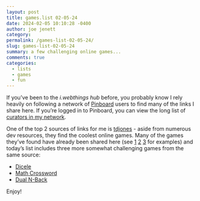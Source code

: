```yaml
---
layout: post
title: games.list 02-05-24
date: 2024-02-05 10:10:28 -0400
author: joe jenett
category: 
permalink: /games-list-02-05-24/
slug: games-list-02-05-24
summary: a few challenging online games...
comments: true
categories:
  - lists
  - games
  - fun
---
```

If you’ve been to the _i.webthings hub_ before, you probably know I rely heavily on following a network of <a href="https://pinboard.in/">Pinboard</a> users to find many of the links I share here. If you’re logged in to Pinboard, you can view the long list of <a href="https://pinboard.in/u:iwebthings/network/">curators in my network</a>. 

One of the top 2 sources of links for me is <a href="https://pinboard.in/u:tdjones">tdjones</a> - aside from numerous dev resources, they find the coolest online games. Many of the games they’ve found have already been shared here (see <a href="https://iwebthings.joejenett.com/linkylove-01-25-24/">1</a> <a href="https://iwebthings.joejenett.com/assemble-the-target-word-using-the-fewest-spins-possible/">2</a> <a href="https://iwebthings.joejenett.com/linkylove-01-17-24/">3</a> for examples) and today’s list includes three more somewhat challenging games from the same source:
<ul class="links">
	<li><a title="Dicele | Daily Math Puzzle Games for Fun and Learning" href="https://dicele.com/">Dicele</a></li>
	<li><a title="Math Crossword: Drag & Drop Your Way to Math Mastery" href="https://scientific.place/math-crossword/">Math Crossword</a></li>
	<li><a title="Dual N-Back - The goal of each level is to remember the state of the game exactly N timesteps ago." href="https://www.dual-n-back.io/">Dual N-Back</a></li>
</ul>
Enjoy!

<a href="https://brid.gy/publish/mastodon"></a>